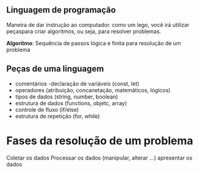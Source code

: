 ## Linguagem de programação

Maneira de dar instrução ao computador.
como um lego, você irá utilizar peçaspara criar algoritmos, ou seja, para resolver problemas.

**Algoritmo**: Sequência de passos lógica e finita para resolução de um problema

## Peças de uma linguagem

-  comentários
-declaração de variáveis (const, let)
- operadores (atribuição, concanetação, matemáticos, lógicos)
- tipos de dados (string, number, boolean)
- estrutura de dados (functions, objetc, array)
- controle de fluxo (if/else)
- estrutura de repetição (for, while)

# Fases da resolução de um problema

Coletar os dados
Processar os dados (manipular, alterar ...)
apresentar os dados